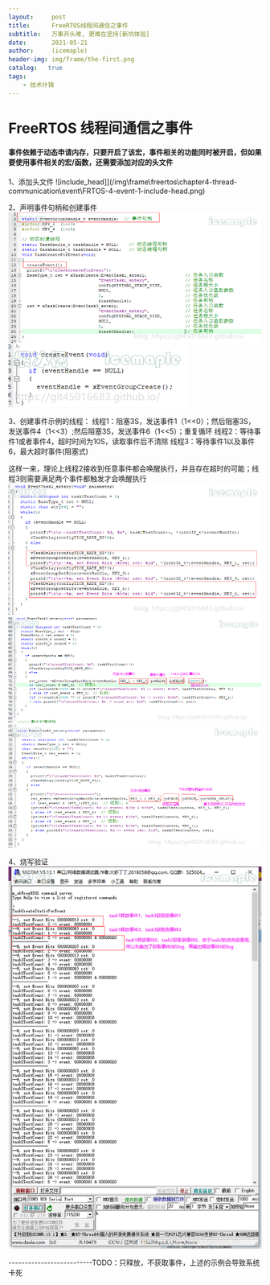 ```yaml
---
layout:     post
title:      FreeRTOS线程间通信之事件
subtitle:   万事开头难, 更难在坚持[新坑体验]
date:       2021-05-21
author:     (icemaple)
header-img: img/frame/the-first.png
catalog:   true
tags:
    - 技术什锦
---
```

# FreeRTOS 线程间通信之事件
#### 事件依赖于动态申请内存，只要开启了该宏，事件相关的功能同时被开启，但如果要使用事件相关的宏/函数，还需要添加对应的头文件

1、添加头文件
![include_head]](/img\frame\freertos\chapter4-thread-communication\event\FRTOS-4-event-1-include-head.png)  

2、声明事件句柄和创建事件
![define](/img\frame\freertos\chapter4-thread-communication\event\FRTOS-4-event-2-define-event-1.png)  
![create](/img\frame\freertos\chapter4-thread-communication\event\FRTOS-4-event-2-create-event-2.png)  

3、创建事件示例的线程：
线程1：阻塞3S，发送事件1（1<<0）；然后阻塞3S，发送事件4（1<<3）;然后阻塞3S，发送事件6（1<<5）；重复循环
线程2：等待事件1或者事件4，超时时间为10S，读取事件后不清除
线程3：等待事件1以及事件6，最大超时事件(阻塞式)

这样一来，理论上线程2接收到任意事件都会唤醒执行，并且存在超时的可能；线程3则需要满足两个事件都触发才会唤醒执行
![create_demo_thread1](/img\frame\freertos\chapter4-thread-communication\event\FRTOS-4-event-3-create-demo-threads-1.png)  
![create_demo_thread2](/img\frame\freertos\chapter4-thread-communication\event\FRTOS-4-event-3-create-demo-threads-2.png)  
![create_demo_thread3](/img\frame\freertos\chapter4-thread-communication\event\FRTOS-4-event-3-create-demo-threads-3.png)  

4、烧写验证
![run](/img\frame\freertos\chapter4-thread-communication\event\FRTOS-4-event-4-run.png)  

--------------------------TODO：只释放，不获取事件，上述的示例会导致系统卡死  


